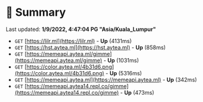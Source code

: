 # 📖 Summary
Last updated: **1/9/2022, 4:47:04 PG "Asia/Kuala_Lumpur"**

- `GET` [https://lilr.ml](https://lilr.ml) - **Up** (4131ms)
- `GET` [https://hst.aytea.ml](https://hst.aytea.ml) - **Up** (858ms)
- `GET` [https://memeapi.aytea.ml/gimme](https://memeapi.aytea.ml/gimme) - **Up** (1031ms)
- `GET` [https://color.aytea.ml/4b31d6.png](https://color.aytea.ml/4b31d6.png) - **Up** (5316ms)
- `GET` [https://memeapi.aytea.ml](https://memeapi.aytea.ml) - **Up** (342ms)
- `GET` [https://memeapi.aytea14.repl.co/gimme](https://memeapi.aytea14.repl.co/gimme) - **Up** (473ms)
